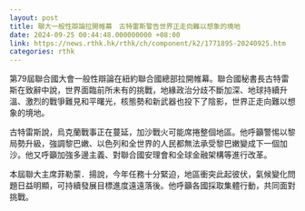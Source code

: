 ```yaml
---
layout: post
title: 聯大一般性辯論拉開帷幕　古特雷斯警告世界正走向難以想象的境地
date: 2024-09-25 00:44:48.000000000 +08:00
link: https://news.rthk.hk/rthk/ch/component/k2/1771895-20240925.htm
categories: rthk
---
```


第79屆聯合國大會一般性辯論在紐約聯合國總部拉開帷幕。聯合國秘書長古特雷斯在致辭中說，世界面臨前所未有的挑戰，地緣政治分歧不斷加深、地球持續升溫、激烈的戰爭難見和平曙光，核態勢和新武器也投下了陰影，世界正走向難以想象的境地。

古特雷斯說，烏克蘭戰事正在蔓延，加沙戰火可能席捲整個地區。他呼籲警惕以黎局勢升級，強調黎巴嫩、以色列和全世界的人民都無法承受黎巴嫩變成下一個加沙。他又呼籲加強多邊主義、對聯合國安理會和全球金融架構等進行改革。

本屆聯大主席菲勒蒙．揚說，今年任務十分緊迫，地區衝突此起彼伏，氣候變化問題日益明顯，可持續發展目標進度遠遠落後。他呼籲各國採取集體行動，共同面對挑戰。
